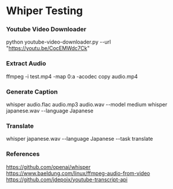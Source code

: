 # Whiper Testing

### Youtube Video Downloader
python youtube-video-downloader.py --url "https://youtu.be/CocEMWdc7Ck"

### Extract Audio
ffmpeg -i test.mp4 -map 0:a -acodec copy audio.mp4

### Generate Caption
whisper audio.flac audio.mp3 audio.wav --model medium
whisper japanese.wav --language Japanese

### Translate
whisper japanese.wav --language Japanese --task translate

### References
https://github.com/openai/whisper
https://www.baeldung.com/linux/ffmpeg-audio-from-video
https://github.com/jdepoix/youtube-transcript-api